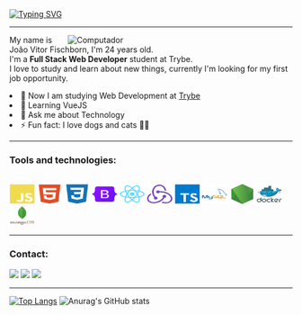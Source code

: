 <div align="left" >
<a href="https://git.io/typing-svg"><img src="https://readme-typing-svg.demolab.com?font=Share+Tech+Mono&pause=1000&color=7f3ace&background=FF849600&center=true&vCenter=true&width=500&lines=%3C%2FHello+there!+I'm+Jo%C3%A3o+Vitor+Fischborn%3E" alt="Typing SVG" /></a>
</div>

---

<img src="https://raw.githubusercontent.com/MicaelliMedeiros/micaellimedeiros/master/image/computer-illustration.png" min-width="250px" max-width="250px" width="400px" align="right" alt="Computador">

<div background="red">
<p align="left"> 
  My name is João Vitor Fischborn, I'm 24 years old. <br>
  I'm a <strong>Full Stack Web Developer</strong> student at Trybe.<br>
  I love to study and learn about new things, currently I'm looking for my first job opportunity.
</p>
  <div align="left" style="display: inline_block">
    <li> 🔭 Now I am studying Web Development at <a href="https://betrybe.com">Trybe</a></li>
    <li> 🌱 Learning VueJS</li>
    <li> 💬 Ask me about Technology</li>
    <li> ⚡ Fun fact: I love dogs and cats 🐶🐱</li>
  </div>
</div>

---

### Tools and technologies:

<div style="display: inline_block"><br>
<img height="35" width="45" src="https://raw.githubusercontent.com/devicons/devicon/master/icons/javascript/javascript-plain.svg">
<img height="35" width="45" src="https://raw.githubusercontent.com/devicons/devicon/master/icons/html5/html5-plain.svg">
<img height="35" width="45" src="https://raw.githubusercontent.com/devicons/devicon/master/icons/css3/css3-plain.svg">
<img  height="35" width="45" src="https://raw.githubusercontent.com/devicons/devicon/master/icons/bootstrap/bootstrap-original.svg">
<img height="35" width="45" src="https://raw.githubusercontent.com/devicons/devicon/master/icons/react/react-original.svg">
<img height="35" width="45" src="https://raw.githubusercontent.com/devicons/devicon/master/icons/redux/redux-original.svg">
<img height="35" width="45" src="https://raw.githubusercontent.com/devicons/devicon/master/icons/typescript/typescript-plain.svg">
<img height="35" width="45" src="https://raw.githubusercontent.com/devicons/devicon/master/icons/mysql/mysql-original-wordmark.svg">
<img height="35" width="45" src="https://raw.githubusercontent.com/devicons/devicon/master/icons/nodejs/nodejs-original.svg">
<img height="35" width="45" src="https://raw.githubusercontent.com/devicons/devicon/master/icons/docker/docker-original-wordmark.svg">
<img height="35" width="45" src="https://raw.githubusercontent.com/devicons/devicon/master/icons/mongodb/mongodb-original-wordmark.svg">


</div>

---

###  Contact:

<div align="left">
  <a href="https://www.linkedin.com/in/joao-fischborn/" target="_blank"><img src="https://img.shields.io/badge/-LinkedIn-0ba2be?style=for-the-badge&logo=linkedin&logoColor=white" target="_blank"></a>
  <a href = "mailto:joaovitorfischborn@gmail.com"><img src="https://img.shields.io/badge/-Gmail-%23333?style=for-the-badge&logo=gmail&logoColor=white" target="_blank"></a>
  <a href="https://www.instagram.com/joaofischborn/" target="_blank"><img src="https://img.shields.io/badge/-Instagram-%23E4405F?style=for-the-badge&logo=instagram&logoColor=white" target="_blank"></a>
</div> 

---

[![Top Langs](https://github-readme-stats.vercel.app/api/top-langs/?username=joaofischborn&layout=compact&theme=midnight-purple)](https://github.com/joaofischborn/github-readme-stats)
![Anurag's GitHub stats](https://github-readme-stats.vercel.app/api?username=joaofischborn&show_icons=true&theme=midnight-purple)


